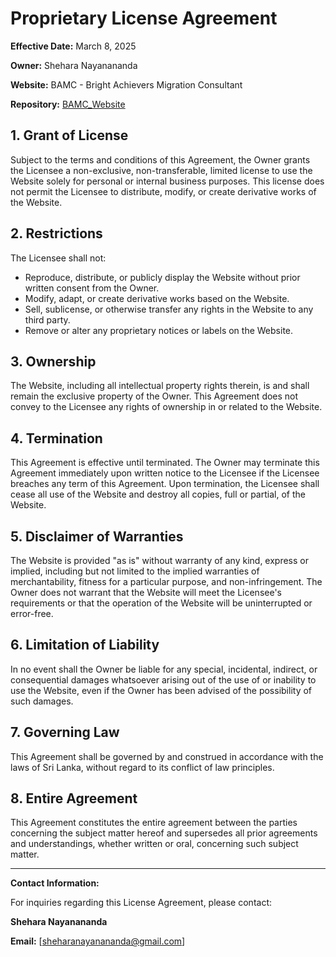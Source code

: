 # Proprietary License Agreement

**Effective Date:** March 8, 2025

**Owner:** Shehara Nayanananda

**Website:** BAMC - Bright Achievers Migration Consultant

**Repository:** [BAMC_Website](https://github.com/sheharanayanananda/BAMC_Website)

## 1. Grant of License

Subject to the terms and conditions of this Agreement, the Owner grants the Licensee a non-exclusive, non-transferable, limited license to use the Website solely for personal or internal business purposes. This license does not permit the Licensee to distribute, modify, or create derivative works of the Website.

## 2. Restrictions

The Licensee shall not:

- Reproduce, distribute, or publicly display the Website without prior written consent from the Owner.
- Modify, adapt, or create derivative works based on the Website.
- Sell, sublicense, or otherwise transfer any rights in the Website to any third party.
- Remove or alter any proprietary notices or labels on the Website.

## 3. Ownership

The Website, including all intellectual property rights therein, is and shall remain the exclusive property of the Owner. This Agreement does not convey to the Licensee any rights of ownership in or related to the Website.

## 4. Termination

This Agreement is effective until terminated. The Owner may terminate this Agreement immediately upon written notice to the Licensee if the Licensee breaches any term of this Agreement. Upon termination, the Licensee shall cease all use of the Website and destroy all copies, full or partial, of the Website.

## 5. Disclaimer of Warranties

The Website is provided "as is" without warranty of any kind, express or implied, including but not limited to the implied warranties of merchantability, fitness for a particular purpose, and non-infringement. The Owner does not warrant that the Website will meet the Licensee's requirements or that the operation of the Website will be uninterrupted or error-free.

## 6. Limitation of Liability

In no event shall the Owner be liable for any special, incidental, indirect, or consequential damages whatsoever arising out of the use of or inability to use the Website, even if the Owner has been advised of the possibility of such damages.

## 7. Governing Law

This Agreement shall be governed by and construed in accordance with the laws of Sri Lanka, without regard to its conflict of law principles.

## 8. Entire Agreement

This Agreement constitutes the entire agreement between the parties concerning the subject matter hereof and supersedes all prior agreements and understandings, whether written or oral, concerning such subject matter.

---

**Contact Information:**

For inquiries regarding this License Agreement, please contact:

**Shehara Nayanananda**

**Email:** [sheharanayanananda@gmail.com]
